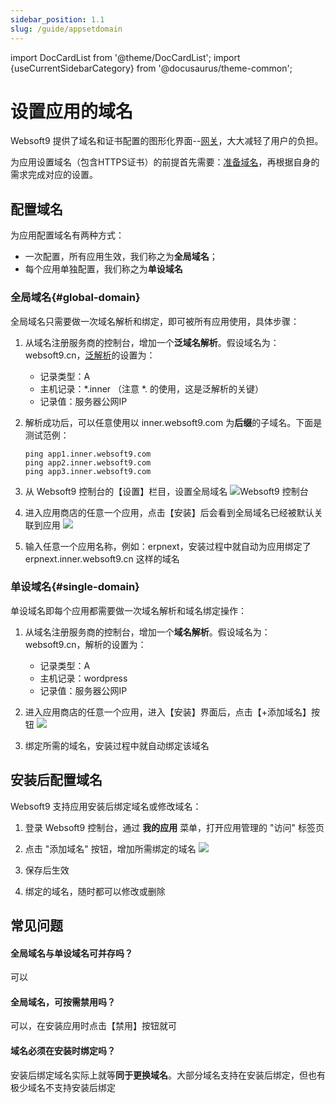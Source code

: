 ```yaml
---
sidebar_position: 1.1
slug: /guide/appsetdomain
---
```


import DocCardList from '@theme/DocCardList';
import {useCurrentSidebarCategory} from '@docusaurus/theme-common';

# 设置应用的域名

Websoft9 提供了域名和证书配置的图形化界面--[网关](../function/gateway)，大大减轻了用户的负担。  

为应用设置域名（包含HTTPS证书）的前提首先需要：[准备域名](../domains)，再根据自身的需求完成对应的设置。

## 配置域名

为应用配置域名有两种方式：

- 一次配置，所有应用生效，我们称之为**全局域名**；
- 每个应用单独配置，我们称之为**单设域名**

### 全局域名{#global-domain}

全局域名只需要做一次域名解析和绑定，即可被所有应用使用，具体步骤：

1. 从域名注册服务商的控制台，增加一个**泛域名解析**。假设域名为：websoft9.cn，[泛解析](../domains#wildcard)的设置为：  

   - 记录类型：A
   - 主机记录：*.inner  （注意 *. 的使用，这是泛解析的关键）
   - 记录值：服务器公网IP

2. 解析成功后，可以任意使用以 inner.websoft9.com 为**后缀**的子域名。下面是测试范例：  
   ```
   ping app1.inner.websoft9.com
   ping app2.inner.websoft9.com
   ping app3.inner.websoft9.com
   ```

3. 从 Websoft9 控制台的【设置】栏目，设置全局域名
   ![Websoft9 控制台](https://libs.websoft9.com/Websoft9/DocsPicture/zh/websoft9/websoft9-settings-globaldomain.png)

4. 进入应用商店的任意一个应用，点击【安装】后会看到全局域名已经被默认关联到应用
   ![](https://libs.websoft9.com/Websoft9/DocsPicture/zh/websoft9/websoft9-setdomain-app.png)

5. 输入任意一个应用名称，例如：erpnext，安装过程中就自动为应用绑定了 erpnext.inner.websoft9.cn 这样的域名

### 单设域名{#single-domain}

单设域名即每个应用都需要做一次域名解析和域名绑定操作：

1. 从域名注册服务商的控制台，增加一个**域名解析**。假设域名为：websoft9.cn，解析的设置为：  

   - 记录类型：A
   - 主机记录：wordpress
   - 记录值：服务器公网IP

2. 进入应用商店的任意一个应用，进入【安装】界面后，点击【+添加域名】按钮
   ![](https://libs.websoft9.com/Websoft9/DocsPicture/zh/websoft9/websoft9-setdomain-adddomain.png)

3. 绑定所需的域名，安装过程中就自动绑定该域名

## 安装后配置域名

Websoft9 支持应用安装后绑定域名或修改域名：

1. 登录 Websoft9 控制台，通过 **我的应用** 菜单，打开应用管理的 "访问" 标签页

2. 点击 "添加域名" 按钮，增加所需绑定的域名
   ![](https://libs.websoft9.com/Websoft9/DocsPicture/zh/websoft9/adddomain-access-websoft9.png)

3. 保存后生效

4. 绑定的域名，随时都可以修改或删除

## 常见问题

#### 全局域名与单设域名可并存吗？

可以

#### 全局域名，可按需禁用吗？

可以，在安装应用时点击【禁用】按钮就可

#### 域名必须在安装时绑定吗？

安装后绑定域名实际上就等**同于更换域名**。大部分域名支持在安装后绑定，但也有极少域名不支持安装后绑定
